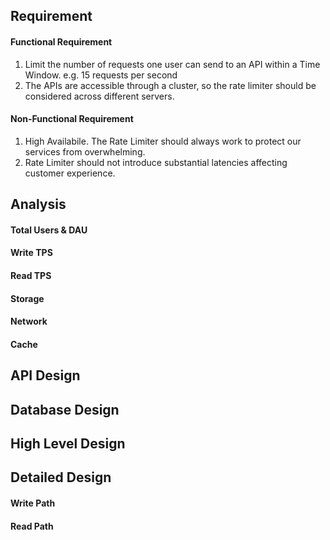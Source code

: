 
## Requirement

#### Functional Requirement
1. Limit the number of requests one user can send to an API within a Time Window. e.g. 15 requests per second
2. The APIs are accessible through a cluster, so the rate limiter should be considered across different servers.

#### Non-Functional Requirement
1. High Availabile. The Rate Limiter should always work to protect our services from overwhelming.
2. Rate Limiter should not introduce substantial latencies affecting customer experience.

## Analysis

#### Total Users & DAU

#### Write TPS

#### Read TPS

#### Storage

#### Network

#### Cache

## API Design

## Database Design

## High Level Design

## Detailed Design

#### Write Path

#### Read Path

